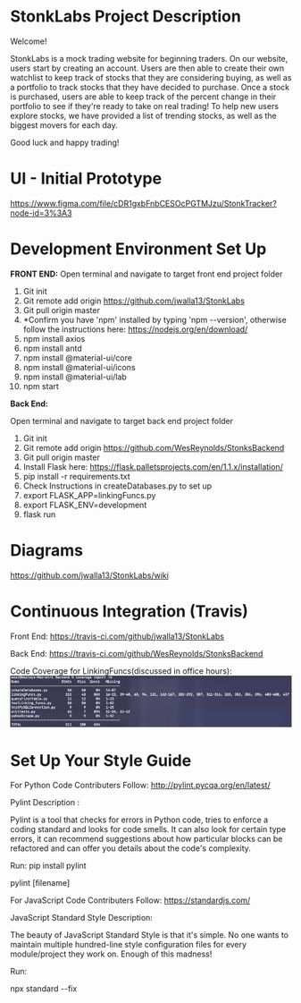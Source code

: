 # StonkLabs Project Description
Welcome!

StonkLabs is a mock trading website for beginning traders.
On our website, users start by creating an account. Users are then able to create their own watchlist
to keep track of stocks that they are considering buying, as well as a portfolio to track stocks that 
they have decided to purchase. Once a stock is purchased, users are able to keep track of the percent
change in their portfolio to see if they're ready to take on real trading! To help new users explore 
stocks, we have provided a list of trending stocks, as well as the biggest movers for each day. 

Good luck and happy trading!



# UI - Initial Prototype
https://www.figma.com/file/cDR1gxbFnbCESOcPGTMJzu/StonkTracker?node-id=3%3A3


# Development Environment Set Up
**FRONT END:**
Open terminal and navigate to target front end project folder
1) Git init 
2) Git remote add origin https://github.com/jwalla13/StonkLabs
3) Git pull origin master
4) *Confirm you have 'npm' installed by typing 'npm --version', otherwise follow the instructions here: https://nodejs.org/en/download/ 
5) npm install axios
6) npm install antd
7) npm install @material-ui/core
8) npm install @material-ui/icons
9) npm install @material-ui/lab
10) npm start

**Back End:**

Open terminal and navigate to target back end project folder
1) Git init
2) Git remote add origin https://github.com/WesReynolds/StonksBackend
3) Git pull origin master
4) Install Flask here: https://flask.palletsprojects.com/en/1.1.x/installation/ 
5) pip install -r requirements.txt
7) Check Instructions in createDatabases.py to set up 
8) export FLASK_APP=linkingFuncs.py
9) export FLASK_ENV=development
10) flask run

# Diagrams
https://github.com/jwalla13/StonkLabs/wiki


# Continuous Integration (Travis)

Front End: https://travis-ci.com/github/jwalla13/StonkLabs

Back End: https://travis-ci.com/github/WesReynolds/StonksBackend

Code Coverage for LinkingFuncs(discussed in office hours):
![](https://github.com/jwalla13/StonkLabs/blob/master/Screen%20Shot%202021-03-10%20at%2010.41.03%20AM.png)


# Set Up Your Style Guide

For Python Code Contributers Follow: http://pylint.pycqa.org/en/latest/

Pylint Description : 

Pylint is a tool that checks for errors in Python code, tries to enforce a coding standard and looks for code smells. 
It can also look for certain type errors, it can recommend suggestions about how particular blocks can be refactored 
and can offer you details about the code's complexity.

Run: 
pip install pylint

pylint [filename]

For JavaScript Code Contributers Follow: https://standardjs.com/

JavaScript Standard Style Description:

The beauty of JavaScript Standard Style is that it's simple. No one wants to maintain 
multiple hundred-line style configuration files for every module/project they work on. 
Enough of this madness!

Run:

npx standard --fix 
